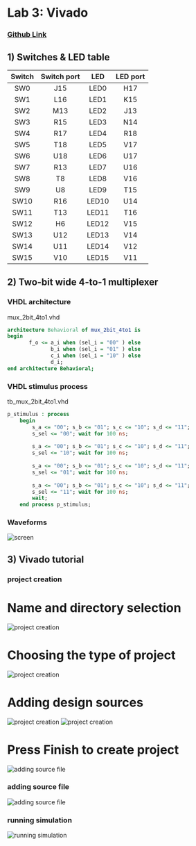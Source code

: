 # Lab 3: Vivado
### [Github Link](https://github.com/xjanus10/Digital-electronics-1/blob/main/Labs/03-vivado/README.md)

## 1) Switches & LED table
| **Switch** | **Switch port** | **LED** | **LED port** |
| :-: | :-: | :-: | :-: |		     
| SW0 | J15 | LED0 | H17 |		     
| SW1 | L16 | LED1 | K15 |		     
| SW2 | M13 | LED2 | J13 |	            			
| SW3 | R15 | LED3 | N14 |		 
| SW4 | R17 | LED4 | R18 |		     
| SW5 | T18 | LED5 | V17 |	             
| SW6 | U18 | LED6 | U17 |	             
| SW7 | R13 | LED7 | U16 |
| SW8 | T8 | LED8 | V16 |
| SW9 | U8 | LED9 | T15 |
| SW10 | R16 | LED10 | U14 |
| SW11 | T13 | LED11 | T16 |
| SW12 | H6 | LED12 | V15 |
| SW13 | U12 | LED13 | V14 |
| SW14 | U11 | LED14 | V12 |
| SW15 | V10 | LED15 | V11 |

## 2) Two-bit wide 4-to-1 multiplexer

### VHDL architecture
mux_2bit_4to1.vhd

```vhdl
architecture Behavioral of mux_2bit_4to1 is
begin
       f_o <= a_i when (sel_i = "00" ) else
              b_i when (sel_i = "01" ) else
              c_i when (sel_i = "10" ) else
              d_i;
end architecture Behavioral;
```

### VHDL stimulus process
tb_mux_2bit_4to1.vhd

```vhdl
p_stimulus : process
    begin
        s_a <= "00"; s_b <= "01"; s_c <= "10"; s_d <= "11";
        s_sel <= "00"; wait for 100 ns;
        
        s_a <= "00"; s_b <= "01"; s_c <= "10"; s_d <= "11";
        s_sel <= "10"; wait for 100 ns;
        
        s_a <= "00"; s_b <= "01"; s_c <= "10"; s_d <= "11";
        s_sel <= "01"; wait for 100 ns;
        
        s_a <= "00"; s_b <= "01"; s_c <= "10"; s_d <= "11";
        s_sel <= "11"; wait for 100 ns;        
        wait;
    end process p_stimulus;
```
### Waveforms
![screen](images/waves.png)

## 3) Vivado tutorial

### project creation
# Name and directory selection
![project creation](images/1.png)
# Choosing the type of project
![project creation](images/2.png)
# Adding design sources
![project creation](images/3.png)
![project creation](images/4.png)
# Press Finish to create project
![adding source file](images/5.png)

### adding source file
![adding source file](images/6.png)

### running simulation
![running simulation](images/7.png)


